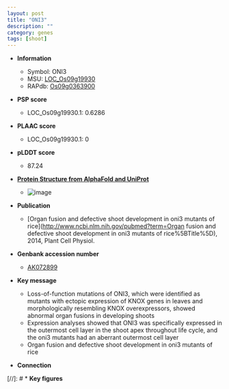 ```yaml
---
layout: post
title: "ONI3"
description: ""
category: genes
tags: [shoot]
---
```


* **Information**  
    + Symbol: ONI3  
    + MSU: [LOC_Os09g19930](http://rice.plantbiology.msu.edu/cgi-bin/ORF_infopage.cgi?orf=LOC_Os09g19930)  
    + RAPdb: [Os09g0363900](http://rapdb.dna.affrc.go.jp/viewer/gbrowse_details/irgsp1?name=Os09g0363900)  

* **PSP score**  
    + LOC_Os09g19930.1: 0.6286 

* **PLAAC score**  
    + LOC_Os09g19930.1: 0 

* **pLDDT score**
    + 87.24

* **[Protein Structure from AlphaFold and UniProt](https://www.uniprot.org/uniprotkb/Q6K4D7/entry#structure)**
    + ![image](https://ricepsp.github.io/images/Q6/AF-Q6K4D7-F1.png)

* **Publication**  
    + [Organ fusion and defective shoot development in oni3 mutants of rice](http://www.ncbi.nlm.nih.gov/pubmed?term=Organ fusion and defective shoot development in oni3 mutants of rice%5BTitle%5D), 2014, Plant Cell Physiol.

* **Genbank accession number**  
    + [AK072899](http://www.ncbi.nlm.nih.gov/nuccore/AK072899)

* **Key message**  
    + Loss-of-function mutations of ONI3, which were identified as mutants with ectopic expression of KNOX genes in leaves and morphologically resembling KNOX overexpressors, showed abnormal organ fusions in developing shoots
    + Expression analyses showed that ONI3 was specifically expressed in the outermost cell layer in the shoot apex throughout life cycle, and the oni3 mutants had an aberrant outermost cell layer
    + Organ fusion and defective shoot development in oni3 mutants of rice

* **Connection**  

[//]: # * **Key figures**  


